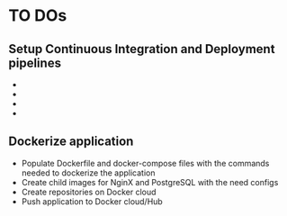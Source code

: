 # TO DOs

## Setup Continuous Integration and Deployment pipelines
* 
*
*
*

## Dockerize application
* Populate Dockerfile and docker-compose files with the commands needed to dockerize the application
* Create child images for NginX and PostgreSQL with the need configs
* Create repositories on Docker cloud
* Push application to Docker cloud/Hub